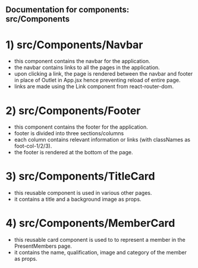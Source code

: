 ## Documentation for components: src/Components

# 1) src/Components/Navbar

- this component contains the navbar for the application.
- the navbar contains links to all the pages in the application.
- upon clicking a link, the page is rendered between the navbar and footer in place of Outlet in App.jsx hence preventing reload of entire page.
- links are made using the Link component from react-router-dom.

# 2) src/Components/Footer

- this component contains the footer for the application.
- footer is divided into three sections/columns
- each column contains relevant information or links (with classNames as foot-col-1/2/3).
- the footer is rendered at the bottom of the page.

# 3) src/Components/TitleCard

- this reusable component is used in various other pages.
- it contains a title and a background image as props.

# 4) src/Components/MemberCard

- this reusable card component is used to to represent a member in the PresentMembers page.
- it contains the name, qualification, image and category of the member as props.
